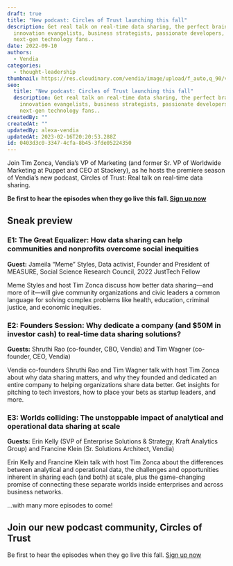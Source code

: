 ```yaml
---
draft: true
title: "New podcast: Circles of Trust launching this fall"
description: Get real talk on real-time data sharing, the perfect brain food for
  innovation evangelists, business strategists, passionate developers, and
  next-gen technology fans..
date: 2022-09-10
authors:
  - Vendia
categories:
  - thought-leadership
thumbnail: https://res.cloudinary.com/vendia/image/upload/f_auto,q_90/v1674239420/Circles%20of%20Trust/Circles_of_Trust_Logo_zscoxi.png
seo:
  title: "New podcast: Circles of Trust launching this fall"
  description: Get real talk on real-time data sharing, the perfect brain food for
    innovation evangelists, business strategists, passionate developers, and
    next-gen technology fans..
createdBy: ""
createdAt: ""
updatedBy: alexa-vendia
updatedAt: 2023-02-16T20:20:53.288Z
id: 0403d3c0-3347-4cfa-8b45-3fde05224350
---
```


Join Tim Zonca, Vendia’s VP of Marketing (and former Sr. VP of Worldwide Marketing at Puppet and CEO at Stackery), as he hosts the premiere season of Vendia’s new podcast, Circles of Trust: Real talk on real-time data sharing. 

**Be first to hear the episodes when they go live this fall. [Sign up now](https://www.vendia.com/resources/circles-of-trust)**


## Sneak preview


### E1: The Great Equalizer: How data sharing can help communities and nonprofits overcome social inequities

**Guest:** Jameila “Meme” Styles, Data activist, Founder and President of MEASURE, Social Science Research Council, 2022 JustTech Fellow

Meme Styles and host Tim Zonca discuss how better data sharing—and more of it—will give community organizations and civic leaders a common language for solving complex problems like health, education, criminal justice, and economic inequities.


### E2: Founders Session: Why dedicate a company (and $50M in investor cash) to real-time data sharing solutions?

**Guests:** Shruthi Rao (co-founder, CBO, Vendia) and Tim Wagner (co-founder, CEO, Vendia)

Vendia co-founders Shruthi Rao and Tim Wagner talk with host Tim Zonca about why data sharing matters, and why they founded and dedicated an entire company to helping organizations share data better. Get insights for pitching to tech investors, how to place your bets as startup leaders, and more.


### E3: Worlds colliding: The unstoppable impact of analytical and operational data sharing at scale

**Guests:** Erin Kelly (SVP of Enterprise Solutions & Strategy, Kraft Analytics Group) and Francine Klein (Sr. Solutions Architect, Vendia)

Erin Kelly and Francine Klein talk with host Tim Zonca about the differences between analytical and operational data, the challenges and opportunities inherent in sharing each (and both) at scale, plus the game-changing promise of connecting these separate worlds inside enterprises and across business networks. 

...with many more episodes to come!
 


## Join our new podcast community, Circles of Trust

Be first to hear the episodes when they go live this fall. [Sign up now](https://www.vendia.com/resources/circles-of-trust)